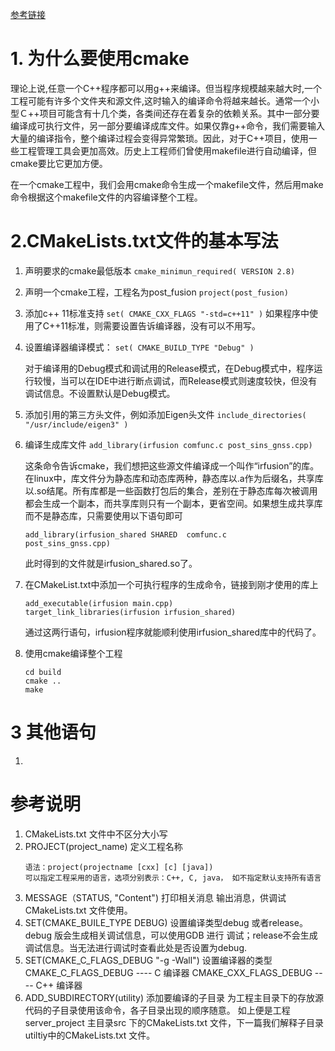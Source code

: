 [参考链接](https://cmake.org/cmake/help/latest/guide/tutorial/index.html)

# 1. 为什么要使用cmake

理论上说,任意一个C++程序都可以用g++来编译。但当程序规模越来越大时,一个工程可能有许多个文件夹和源文件,这时输入的编译命令将越来越长。通常一个小型Ｃ++项目可能含有十几个类，各类间还存在着复杂的依赖关系。其中一部分要编译成可执行文件，另一部分要编译成库文件。如果仅靠g++命令，我们需要输入大量的编译指令，整个编译过程会变得异常繁琐。因此，对于C++项目，使用一些工程管理工具会更加高效。历史上工程师们曾使用makefile进行自动编译，但cmake要比它更加方便。

在一个cmake工程中，我们会用cmake命令生成一个makefile文件，然后用make命令根据这个makefile文件的内容编译整个工程。

# 2.CMakeLists.txt文件的基本写法

1. 声明要求的cmake最低版本
``cmake_minimun_required( VERSION 2.8)``

2. 声明一个cmake工程，工程名为post_fusion
``project(post_fusion)``

3.  添加c++ 11标准支持
``set( CMAKE_CXX_FLAGS "-std=c++11" )``
如果程序中使用了C++11标准，则需要设置告诉编译器，没有可以不用写。

4. 设置编译器编译模式：
``set( CMAKE_BUILD_TYPE "Debug" )``

	对于编译用的Debug模式和调试用的Release模式，在Debug模式中，程序运行较慢，当可以在IDE中进行断点调试，而Release模式则速度较快，但没有调试信息。不设置默认是Debug模式。

5. 添加引用的第三方头文件，例如添加Eigen头文件
``include_directories( "/usr/include/eigen3" )``

6. 编译生成库文件
``add_library(irfusion comfunc.c post_sins_gnss.cpp)``

	这条命令告诉cmake，我们想把这些源文件编译成一个叫作“irfusion”的库。在linux中，库文件分为静态库和动态库两种，静态库以.a作为后缀名，共享库以.so结尾。所有库都是一些函数打包后的集合，差别在于静态库每次被调用都会生成一个副本，而共享库则只有一个副本，更省空间。如果想生成共享库而不是静态库，只需要使用以下语句即可
	
	```
	add_library(irfusion_shared SHARED  comfunc.c 
	post_sins_gnss.cpp)
	```
	此时得到的文件就是irfusion_shared.so了。

7. 在CMakeList.txt中添加一个可执行程序的生成命令，链接到刚才使用的库上
	```
	add_executable(irfusion main.cpp)
	target_link_libraries(irfusion irfusion_shared)
	```
	通过这两行语句，irfusion程序就能顺利使用irfusion_shared库中的代码了。

8. 使用cmake编译整个工程
	```
	cd build
	cmake ..
	make
	```
# 3 其他语句
1. 
# 参考说明
1. CMakeLists.txt 文件中不区分大小写
2. PROJECT(project_name) 定义工程名称
	```
	语法：project(projectname [cxx] [c] [java])
	可以指定工程采用的语言，选项分别表示：C++, C, java， 如不指定默认支持所有语言
	```
3. MESSAGE（STATUS, "Content") 打印相关消息
	输出消息，供调试CMakeLists.txt 文件使用。
4. SET(CMAKE_BUILE_TYPE DEBUG) 设置编译类型debug 或者release。 		
	debug 版会生成相关调试信息，可以使用GDB 进行
	调试；release不会生成调试信息。当无法进行调试时查看此处是否设置为debug.
5. SET(CMAKE_C_FLAGS_DEBUG "-g -Wall") 设置编译器的类型
	CMAKE_C_FLAGS_DEBUG ---- C 编译器
	CMAKE_CXX_FLAGS_DEBUG ---- C++ 编译器
6. ADD_SUBDIRECTORY(utility) 添加要编译的子目录
为工程主目录下的存放源代码的子目录使用该命令，各子目录出现的顺序随意。
如上便是工程server_project 主目录src 下的CMakeLists.txt 文件，下一篇我们解释子目录utiltiy中的CMakeLists.txt 文件。
<!--stackedit_data:
eyJoaXN0b3J5IjpbLTIxNTUwNDgyOCwtMTUyOTE4Mjc2NSwtMT
YzNzM1MzYxMCwtNzMwMzg1NzUsLTMzMjUzMzU0NSwtMjM4Njgw
MzQ1XX0=
-->